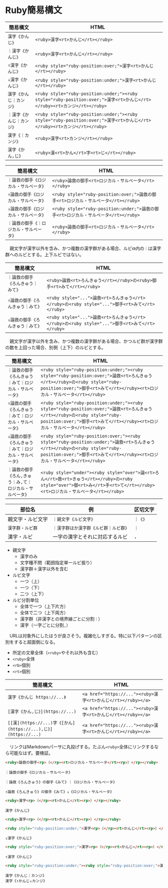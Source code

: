 # Ruby簡易構文

簡易構文|HTML
--------|----
`漢字《かんじ》`|`<ruby>漢字<rt>かんじ</rt></ruby>`
`｜漢字《かんじ》`|`<ruby>漢字<rt>かんじ</rt></ruby>`
`↑漢字《かんじ》`|`<ruby style="ruby-position:over;">漢字<rt>かんじ</rt></ruby>`
`↓漢字《かんじ》`|`<ruby style="ruby-position:under;">漢字<rt>かんじ</rt></ruby>`
`漢字《かんじ｜カンジ》`|`<ruby style="ruby-position:under;"><ruby style="ruby-position:over;">漢字<rt>かんじ</rt></ruby><rt>カンジ</rt></ruby>`
`｜漢字《かんじ｜カンジ》`|`<ruby style="ruby-position:under;"><ruby style="ruby-position:over;">漢字<rt>かんじ</rt></ruby><rt>カンジ</rt></ruby>`
`漢字《｜カンジ》`|`<ruby>漢字<rt>カンジ</rt></ruby>`
`漢字《かん,じ》`|`<ruby>漢<rt>かん</rt>字<rt>じ</rt></ruby>`

簡易構文|HTML
--------|----
`｜論救の御手《ロジカル・サルベータ》`|`<ruby>論救の御手<rt>ロジカル・サルベータ</rt></ruby>`
`↑論救の御手《ロジカル・サルベータ》`|`<ruby style="ruby-position:over;">論救の御手<rt>ロジカル・サルベータ</rt></ruby>`
`↓論救の御手《ロジカル・サルベータ》`|`<ruby style="ruby-position:under;">論救の御手<rt>ロジカル・サルベータ</rt></ruby>`
`｜論救の御手《｜ロジカル・サルベータ》`|`<ruby>論救の御手<rt>ロジカル・サルベータ</rt></ruby>`

　親文字が漢字以外を含み、かつ複数の漢字群がある場合、ルビ`《》`内の`｜`は漢字群へのルビとする。上下ルビではない。

簡易構文|HTML
--------|----
`｜論救の御手《ろんきゅう｜みて》`|`<ruby>論救<rt>ろんきゅう</rt></ruby>の<ruby>御手<rt>みて</rt></ruby>`
`↑論救の御手《ろんきゅう｜みて》`|`<ruby style="...">論救<rt>ろんきゅう</rt></ruby>の<ruby style="...">御手<rt>みて</rt></ruby>`
`↓論救の御手《ろんきゅう｜みて》`|`<ruby style="...">論救<rt>ろんきゅう</rt></ruby>の<ruby style="...">御手<rt>みて</rt></ruby>`

　親文字が漢字以外を含み、かつ複数の漢字群がある場合、かつルビ群が漢字群の数を上回った場合、別側（上下）のルビとする。

簡易構文|HTML
--------|----
`｜論救の御手《ろんきゅう｜みて｜ロジカル・サルベータ》`|`<ruby style="ruby-position:under;"><ruby style="ruby-position:over;">論救<rt>ろんきゅう</rt></ruby>の<ruby style="ruby-position:over;">御手<rt>みて</rt></ruby><rt>ロジカル・サルベータ</rt></ruby>`
`↑論救の御手《ろんきゅう｜みて｜ロジカル・サルベータ》`|`<ruby style="ruby-position:under;"><ruby style="ruby-position:over;">論救<rt>ろんきゅう</rt></ruby>の<ruby style="ruby-position:over;">御手<rt>みて</rt></ruby><rt>ロジカル・サルベータ</rt></ruby>`
`↓論救の御手《ろんきゅう｜みて｜ロジカル・サルベータ》`|`<ruby style="ruby-position:over;"><ruby style="ruby-position:under;">論救<rt>ろんきゅう</rt></ruby>の<ruby style="ruby-position:over;">御手<rt>みて</rt></ruby><rt>ロジカル・サルベータ</rt></ruby>`
`｜論救の御手《ろん,きゅう｜み,て｜ロジカル・サルベータ》`|`<ruby style="under"><ruby style="over">論<rt>ろん</rt>救<rt>きゅう</rt></ruby>の<ruby style="over">御<rt>み</rt>手<rt>て</rt></ruby><rt>ロジカル・サルベータ</rt></ruby>`

部位名|例|区切文字
------|--|--------
親文字・ルビ文字|`｜親文字《ルビ文字》`|`｜《》`
`漢字群・ルビ群`|`｜漢字群ほか漢字群《ルビ群｜ルビ群》`|`｜`
漢字・ルビ|一字の漢字とそれに対応するルビ|`,`

* 親文字
    * 漢字のみ
    * 文字種不問（範囲指定単一ルビ振り）
    * 漢字群＋漢字以外を含む
* ルビ文字
    * 一つ（上）
    * 一つ（下）
    * 二つ（上下）
* ルビ分割単位
    * 全体で一つ（上下片方）
    * 全体で二つ（上下両方）
    * 漢字群（非漢字との境界線ごとに分割`｜`）
    * 漢字（一字ごとに分割`,`）

　URLは対象外にしたほうが良さそう。複雑化しすぎる。特に以下パターンの区別をすると超面倒になる。

* 所定の文章全体（`<ruby>`やそれ以外も含む）
* `<ruby>`全体
* `<rb>`個別
* `<rt>`個別

簡易構文|HTML
--------|----
`漢字《かんじ https://...》`|`<a href="https://..."><ruby>漢字<rt>かんじ</rt></ruby></a>`
`[漢字《かん,じ》](https://...)`|`<a href="https://..."><ruby>漢字<rt>かんじ</rt></ruby></a>`
`[[漢](https://...)字《[かん](https://...),じ》](https://...)`|`<a href="https://..."><ruby>漢字<rt>かんじ</rt></ruby></a>`

　リンクはMarkdownパーサに丸投げする。たぶん`<ruby>`全体にリンクするなら可能なはず。要検証。

```html
<ruby>論救の御手<rp>（</rp><rt>ロジカル・サルベータ</rt><rp>）</rp></ruby>
```
```
｜論救の御手《ロジカル・サルベータ》
```
```
｜論救《ろんきゅう》の御手《みて》｜《ロジカル・サルベータ》
```
```
↑論救《ろんきゅう》の御手《みて》↓《ロジカル・サルベータ》
```
```html
<ruby>漢字<rp>（</rp><rt>かんじ</rt><rp>）</rp></ruby>
```
```
漢字《かんじ》
```
```html
<ruby>漢字<rp>（</rp><rt>かんじ</rt><rp>）</rp></ruby>
```
```html
<ruby style="ruby-position:under;">漢字<rp>（</rp><rt>かんじ</rt><rp>）</rp></ruby>
```
```
↓漢字《かんじ》
```
```html
<ruby style="ruby-position:over;">漢字<rp>（</rp><rt>かんじ</rt><rp>）</rp></ruby>
```
```
↑漢字《かんじ》
```

```html
<ruby style="ruby-position:under;"><ruby style="ruby-position:over;">漢字<rt>かんじ</rt></ruby><rt>カンジ</rt></ruby>
```
```
漢字《かんじ｜カンジ》
漢字《↑かんじ↓カンジ》
```

